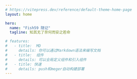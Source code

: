 ```yaml
---
# https://vitepress.dev/reference/default-theme-home-page
layout: home

hero:
  name: "Fish59 随记"
  tagline: 知其无了奈何而安之若命

# features:
#   - title:  MD
#     details: 你可以通过Markdown语法来编写文档
#   - title:  组件
#     details: 可以全局定义组件和引入组件
#   - title: 快速
#     details: push和meger自动构建部署
---
```

